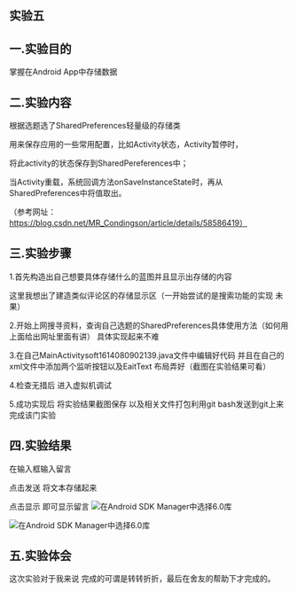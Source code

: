 ## 实验五

## 一.实验目的

掌握在Android App中存储数据

## 二.实验内容

根据选题选了SharedPreferences轻量级的存储类

用来保存应用的一些常用配置，比如Activity状态，Activity暂停时，

将此activity的状态保存到SharedPereferences中；

当Activity重载，系统回调方法onSaveInstanceState时，再从SharedPreferences中将值取出。 

（参考网址：https://blog.csdn.net/MR_Condingson/article/details/58586419）

## 三.实验步骤
 
 1.首先构造出自己想要具体存储什么的蓝图并且显示出存储的内容
 
  这里我想出了建造类似评论区的存储显示区（一开始尝试的是搜索功能的实现 未果）
  
 2.开始上网搜寻资料，查询自己选题的SharedPreferences具体使用方法（如何用 上面给出网址里面有讲） 具体实现起来不难
 
 3.在自己MainActivitysoft1614080902139.java文件中编辑好代码 并且在自己的xml文件中添加两个监听按钮以及EaitText 布局弄好（截图在实验结果可看）
 
 4.检查无措后 进入虚拟机调试 
 
 5.成功实现后 将实验结果截图保存 以及相关文件打包利用git bash发送到git上来完成该门实验
 
 ## 四.实验结果
 
 在输入框输入留言
 
 点击发送 将文本存储起来 
 
 点击显示 即可显示留言
 ![在Android SDK Manager中选择6.0库](https://github.com/1614080902139/android-labs-2018/blob/master/Soft1614080902139/7.png)
 
 ![在Android SDK Manager中选择6.0库](https://github.com/1614080902139/android-labs-2018/blob/master/Soft1614080902139/8.png)
 
 ## 五.实验体会
   
   这次实验对于我来说 完成的可谓是转转折折，最后在舍友的帮助下才完成的。
   

